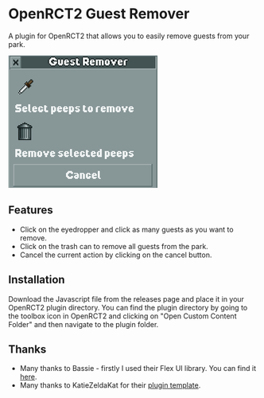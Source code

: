# OpenRCT2 Guest Remover

A plugin for OpenRCT2 that allows you to easily remove guests from your park.

![(OpenRCT2 Guest Remover)](https://raw.githubusercontent.com/Harry-Hopkinson/openrct2-guest-remover/main/image.png)

## Features

- Click on the eyedropper and click as many guests as you want to remove.
- Click on the trash can to remove all guests from the park.
- Cancel the current action by clicking on the cancel button.

## Installation

Download the Javascript file from the releases page and place it in your OpenRCT2 plugin directory. You can find the plugin directory by going to the toolbox icon in OpenRCT2 and clicking on "Open Custom Content Folder" and then navigate to the plugin folder.

## Thanks

- Many thanks to Bassie - firstly I used their Flex UI library. You can find it [here](https://github.com/Basssiiie/OpenRCT2-FlexUI).
- Many thanks to KatieZeldaKat for their [plugin template](https://github.com/KatieZeldaKat/openrct2-typescript-plugin-template).
